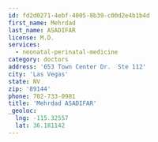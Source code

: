 ```yaml
---
id: fd2d0271-4ebf-4005-8b39-c00d2e4b1b4d
first_name: Mehrdad
last_name: ASADIFAR
license: M.D.
services:
  - neonatal-perinatal-medicine
category: doctors
address: '653 Town Center Dr.  Ste 112'
city: 'Las Vegas'
state: NV
zip: '89144'
phone: 702-733-0981
title: 'Mehrdad ASADIFAR'
_geoloc:
  lng: -115.32557
  lat: 36.181142
---
```

